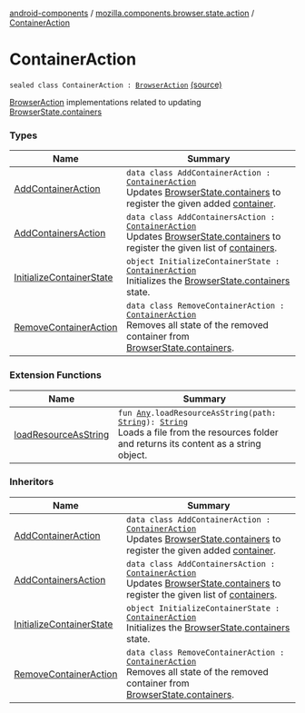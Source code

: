 [android-components](../../index.md) / [mozilla.components.browser.state.action](../index.md) / [ContainerAction](./index.md)

# ContainerAction

`sealed class ContainerAction : `[`BrowserAction`](../-browser-action.md) [(source)](https://github.com/mozilla-mobile/android-components/blob/master/components/browser/state/src/main/java/mozilla/components/browser/state/action/BrowserAction.kt#L729)

[BrowserAction](../-browser-action.md) implementations related to updating [BrowserState.containers](../../mozilla.components.browser.state.state/-browser-state/containers.md)

### Types

| Name | Summary |
|---|---|
| [AddContainerAction](-add-container-action/index.md) | `data class AddContainerAction : `[`ContainerAction`](./index.md)<br>Updates [BrowserState.containers](../../mozilla.components.browser.state.state/-browser-state/containers.md) to register the given added [container](-add-container-action/container.md). |
| [AddContainersAction](-add-containers-action/index.md) | `data class AddContainersAction : `[`ContainerAction`](./index.md)<br>Updates [BrowserState.containers](../../mozilla.components.browser.state.state/-browser-state/containers.md) to register the given list of [containers](-add-containers-action/containers.md). |
| [InitializeContainerState](-initialize-container-state.md) | `object InitializeContainerState : `[`ContainerAction`](./index.md)<br>Initializes the [BrowserState.containers](../../mozilla.components.browser.state.state/-browser-state/containers.md) state. |
| [RemoveContainerAction](-remove-container-action/index.md) | `data class RemoveContainerAction : `[`ContainerAction`](./index.md)<br>Removes all state of the removed container from [BrowserState.containers](../../mozilla.components.browser.state.state/-browser-state/containers.md). |

### Extension Functions

| Name | Summary |
|---|---|
| [loadResourceAsString](../../mozilla.components.support.test.file/kotlin.-any/load-resource-as-string.md) | `fun `[`Any`](https://kotlinlang.org/api/latest/jvm/stdlib/kotlin/-any/index.html)`.loadResourceAsString(path: `[`String`](https://kotlinlang.org/api/latest/jvm/stdlib/kotlin/-string/index.html)`): `[`String`](https://kotlinlang.org/api/latest/jvm/stdlib/kotlin/-string/index.html)<br>Loads a file from the resources folder and returns its content as a string object. |

### Inheritors

| Name | Summary |
|---|---|
| [AddContainerAction](-add-container-action/index.md) | `data class AddContainerAction : `[`ContainerAction`](./index.md)<br>Updates [BrowserState.containers](../../mozilla.components.browser.state.state/-browser-state/containers.md) to register the given added [container](-add-container-action/container.md). |
| [AddContainersAction](-add-containers-action/index.md) | `data class AddContainersAction : `[`ContainerAction`](./index.md)<br>Updates [BrowserState.containers](../../mozilla.components.browser.state.state/-browser-state/containers.md) to register the given list of [containers](-add-containers-action/containers.md). |
| [InitializeContainerState](-initialize-container-state.md) | `object InitializeContainerState : `[`ContainerAction`](./index.md)<br>Initializes the [BrowserState.containers](../../mozilla.components.browser.state.state/-browser-state/containers.md) state. |
| [RemoveContainerAction](-remove-container-action/index.md) | `data class RemoveContainerAction : `[`ContainerAction`](./index.md)<br>Removes all state of the removed container from [BrowserState.containers](../../mozilla.components.browser.state.state/-browser-state/containers.md). |
